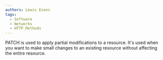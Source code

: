 ```yaml
---
authors: Lewis Evans
tags:
  - Software
  - Networks
  - HTTP_Methods
---
```

PATCH is used to apply partial modifications to a resource. It's used when you want to make small changes to an existing resource without affecting the entire resource.